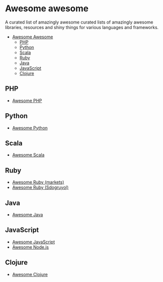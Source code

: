 # Awesome awesome
A curated list of amazingly awesome curated lists of amazingly awesome
libraries, resources and shiny things for various languages and frameworks.

- [Awesome Awesome](#awesome-awesome)
    - [PHP](#php)
    - [Python](#python)
    - [Scala](#scala)
    - [Ruby](#ruby)
    - [Java](#java)
    - [JavaScript](#javascript)
    - [Clojure](#clojure)

## PHP

- [Awesome PHP](http://github.com/ziadoz/awesome-php)

## Python

- [Awesome Python](http://github.com/vinta/awesome-python)

## Scala

- [Awesome Scala](http://github.com/lauris/awesome-scala)

## Ruby

- [Awesome Ruby (markets)](http://github.com/markets/awesome-ruby)
- [Awesome Ruby (Sdogruyol)](http://github.com/Sdogruyol/awesome-ruby)

## Java

- [Awesome Java](http://github.com/akullpp/awesome-java)

## JavaScript

- [Awesome JavaScript](http://github.com/sorrycc/awesome-javascript)
- [Awesome Node.js](http://github.com/vndmtrx/awesome-nodejs)

## Clojure

- [Awesome Clojure](http://github.com/razum2um/awesome-clojure)
